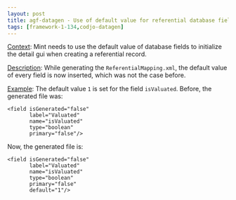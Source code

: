 ```yaml
---
layout: post
title: agf-datagen - Use of default value for referential database fields
tags: [framework-1-134,codjo-datagen]
---
```

<u>Context</u>:
Mint needs to use the default value of database fields to initialize the detail gui when creating a referential record.

<u>Description</u>:
While generating the ```ReferentialMapping.xml```, the default value of every field is now inserted, which was not the case before.

<u>Example</u>:
The default value ```1``` is set for the field ```isValuated```.
Before, the generated file was:
```
<field isGenerated="false"
       label="Valuated"
       name="isValuated"
       type="boolean"
       primary="false"/>
```

Now, the generated file is:
```
<field isGenerated="false"
       label="Valuated"
       name="isValuated"
       type="boolean"
       primary="false"
       default="1"/>
```